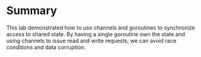 # Summary

This lab demonstrated how to use channels and goroutines to synchronize access to shared state. By having a single goroutine own the state and using channels to issue read and write requests, we can avoid race conditions and data corruption.
